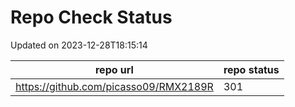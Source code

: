 # Repo Check Status

Updated on 2023-12-28T18:15:14

| repo url | repo status |
| -------- | -------- | 
|  https://github.com/picasso09/RMX2189R |  301 |
